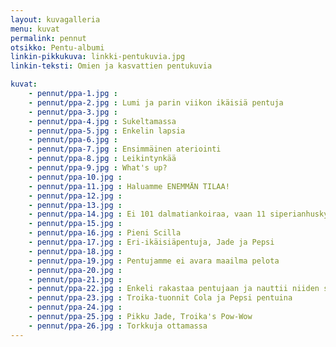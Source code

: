 ```yaml
---
layout: kuvagalleria
menu: kuvat
permalink: pennut
otsikko: Pentu-albumi
linkin-pikkukuva: linkki-pentukuvia.jpg
linkin-teksti: Omien ja kasvattien pentukuvia

kuvat:
    - pennut/ppa-1.jpg : 
    - pennut/ppa-2.jpg : Lumi ja parin viikon ikäisiä pentuja
    - pennut/ppa-3.jpg : 
    - pennut/ppa-4.jpg : Sukeltamassa
    - pennut/ppa-5.jpg : Enkelin lapsia
    - pennut/ppa-6.jpg : 
    - pennut/ppa-7.jpg : Ensimmäinen ateriointi
    - pennut/ppa-8.jpg : Leikintynkää
    - pennut/ppa-9.jpg : What's up?
    - pennut/ppa-10.jpg : 
    - pennut/ppa-11.jpg : Haluamme ENEMMÄN TILAA!
    - pennut/ppa-12.jpg : 
    - pennut/ppa-13.jpg : 
    - pennut/ppa-14.jpg : Ei 101 dalmatiankoiraa, vaan 11 siperianhuskyn pentua (kahdesta eri pentueesta)
    - pennut/ppa-15.jpg : 
    - pennut/ppa-16.jpg : Pieni Scilla
    - pennut/ppa-17.jpg : Eri-ikäisiäpentuja, Jade ja Pepsi
    - pennut/ppa-18.jpg : 
    - pennut/ppa-19.jpg : Pentujamme ei avara maailma pelota
    - pennut/ppa-20.jpg : 
    - pennut/ppa-21.jpg : 
    - pennut/ppa-22.jpg : Enkeli rakastaa pentujaan ja nauttii niiden seurasta
    - pennut/ppa-23.jpg : Troika-tuonnit Cola ja Pepsi pentuina
    - pennut/ppa-24.jpg : 
    - pennut/ppa-25.jpg : Pikku Jade, Troika's Pow-Wow
    - pennut/ppa-26.jpg : Torkkuja ottamassa
---
```

